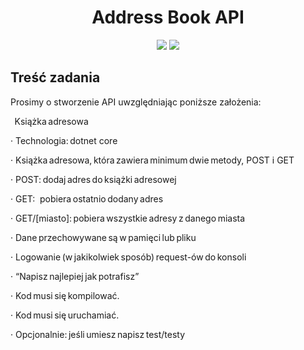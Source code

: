<h1 align="center">Address Book API </h1>

<p align="center">
<img src="https://img.shields.io/badge/made%20by-dawid512-blue.svg" />

<img src="https://img.shields.io/badge/.NET%20Core-5.0-blueviolet" />

</p>

## Treść zadania 
Prosimy o stworzenie API uwzględniając poniższe założenia:

 
Książka adresowa 

 

·         Technologia: dotnet core 

·         Książka adresowa, która zawiera minimum dwie metody, POST i GET 

·         POST: dodaj adres do książki adresowej 

·         GET:   pobiera ostatnio dodany adres 

·         GET/[miasto]: pobiera wszystkie adresy z danego miasta 

·         Dane przechowywane są w pamięci lub pliku 

·         Logowanie (w jakikolwiek sposób) request-ów do konsoli

·         “Napisz najlepiej jak potrafisz” 

·         Kod musi się kompilować. 

·         Kod musi się uruchamiać. 

·         Opcjonalnie: jeśli umiesz napisz test/testy 
